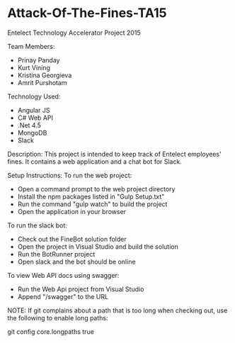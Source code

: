 # Attack-Of-The-Fines-TA15

Entelect Technology Accelerator Project 2015

Team Members:
- Prinay Panday
- Kurt Vining
- Kristina Georgieva
- Amrit Purshotam

Technology Used:
- Angular JS
- C# Web API
- .Net 4.5
- MongoDB
- Slack

Description:
This project is intended to keep track of Entelect employees' fines.
It contains a web application and a chat bot for Slack.

Setup Instructions:
To run the web project:
- Open a command prompt to the web project directory
- Install the npm packages listed in "Gulp Setup.txt"
- Run the command "gulp watch" to build the project
- Open the application in your browser

To run the slack bot:
- Check out the FineBot solution folder
- Open the project in Visual Studio and build the solution
- Run the BotRunner project
- Open slack and the bot should be online

To view Web API docs using swagger:
- Run the Web Api project from Visual Studio
- Append "/swagger" to the URL

NOTE: If git complains about a path that is too long when checking out, use the following to enable long paths:

git config core.longpaths true
